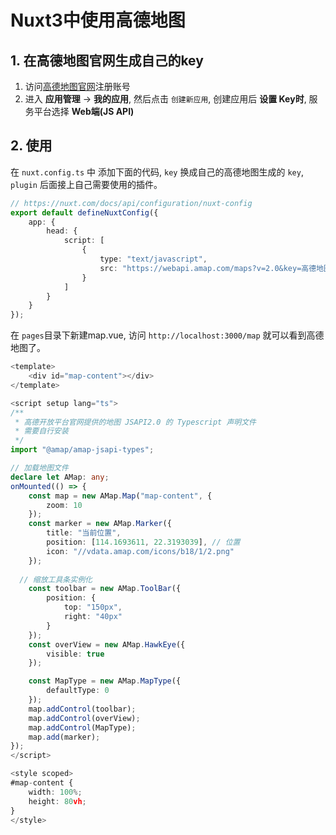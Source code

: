 # Nuxt3中使用高德地图

## 1. 在高德地图官网生成自己的key

1. 访问[高德地图官网](https://lbs.amap.com/api/jsapi-v2/guide/abc/prepare)注册账号
2. 进入 **应用管理** -> **我的应用**, 然后点击 `创建新应用`, 创建应用后 **设置 Key时**, 服务平台选择 **Web端(JS API)**

## 2. 使用

在 `nuxt.config.ts` 中 添加下面的代码, `key` 换成自己的高德地图生成的 `key`, `plugin` 后面接上自己需要使用的插件。

```ts
// https://nuxt.com/docs/api/configuration/nuxt-config
export default defineNuxtConfig({
	app: {
		head: {
			script: [
				{
					type: "text/javascript",
					src: "https://webapi.amap.com/maps?v=2.0&key=高德地图的key&plugin=AMap.Scale,AMap.HawkEye"
				}
			]
		}
	}
});
```

在 `pages`目录下新建map.vue, 访问 `http://localhost:3000/map` 就可以看到高德地图了。

```ts
<template>
	<div id="map-content"></div>
</template>

<script setup lang="ts">
/**
 * 高德开放平台官网提供的地图 JSAPI2.0 的 Typescript 声明文件
 * 需要自行安装
 */
import "@amap/amap-jsapi-types";

// 加载地图文件
declare let AMap: any;
onMounted(() => {
	const map = new AMap.Map("map-content", {
		zoom: 10
	});
	const marker = new AMap.Marker({
		title: "当前位置",
		position: [114.1693611, 22.3193039], // 位置
		icon: "//vdata.amap.com/icons/b18/1/2.png"
	});
  
  // 缩放工具条实例化
	const toolbar = new AMap.ToolBar({
		position: {
			top: "150px",
			right: "40px"
		}
	});
	const overView = new AMap.HawkEye({
		visible: true
	});

	const MapType = new AMap.MapType({
		defaultType: 0
	});
	map.addControl(toolbar);
	map.addControl(overView);
	map.addControl(MapType);
	map.add(marker);
});
</script>

<style scoped>
#map-content {
	width: 100%;
	height: 80vh;
}
</style>
```
